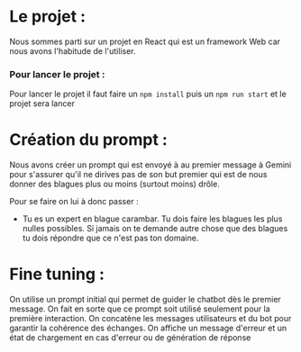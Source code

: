 # Le projet :
Nous sommes parti sur un projet en React qui est un framework Web car nous avons l'habitude de l'utiliser.

### Pour lancer le projet :
Pour lancer le projet  il faut faire un `npm install` puis un `npm run start` et le projet sera lancer

# Création du prompt :
Nous avons créer un prompt qui est envoyé à au premier message à Gemini pour s'assurer qu'il ne dirives pas de son but premier qui est de nous donner des blagues plus ou moins (surtout moins) drôle.

Pour se faire on lui à donc passer : 

- Tu es un expert en blague carambar. Tu dois faire les blagues les plus nulles possibles. Si jamais on te demande autre chose que des blagues tu dois répondre que ce n'est pas ton domaine.

# Fine tuning :
On utilise un prompt initial qui permet de guider le chatbot dès le premier message. On fait en sorte que ce prompt soit utilisé seulement pour la première interaction. On concatène les messages utilisateurs et du bot pour garantir la cohérence des échanges. On affiche un message d'erreur et un état de chargement en cas d'erreur ou de génération de réponse


